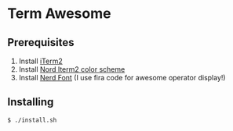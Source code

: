 # Term Awesome

## Prerequisites

1. Install [iTerm2](https://www.iterm2.com/)
2. Install [Nord Iterm2 color scheme](https://github.com/arcticicestudio/nord-iterm2)
3. Install [Nerd Font](https://github.com/ryanoasis/nerd-fonts) (I use fira code for awesome operator display!)

## Installing

```shell=
$ ./install.sh
```
